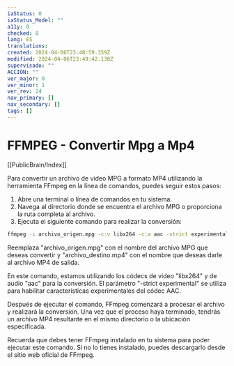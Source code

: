 ```yaml
---
iaStatus: 0
iaStatus_Model: ""
a11y: 0
checked: 0
lang: ES
translations: 
created: 2024-04-06T23:48:59.359Z
modified: 2024-04-06T23:49:42.138Z
supervisado: ""
ACCION: ""
ver_major: 0
ver_minor: 1
ver_rev: 24
nav_primary: []
nav_secondary: []
tags: []
---
```

# FFMPEG - Convertir Mpg a Mp4

[[PublicBrain/Index]]

Para convertir un archivo de video MPG a formato MP4 utilizando la herramienta FFmpeg en la línea de comandos, puedes seguir estos pasos:

1. Abre una terminal o línea de comandos en tu sistema.
2. Navega al directorio donde se encuentra el archivo MPG o proporciona la ruta completa al archivo.
3. Ejecuta el siguiente comando para realizar la conversión:

```sh
ffmpeg -i archivo_origen.mpg -c:v libx264 -c:a aac -strict experimental archivo_destino.mp4
```

Reemplaza "archivo_origen.mpg" con el nombre del archivo MPG que deseas convertir y "archivo_destino.mp4" con el nombre que deseas darle al archivo MP4 de salida.

En este comando, estamos utilizando los códecs de video "libx264" y de audio "aac" para la conversión. El parámetro "-strict experimental" se utiliza para habilitar características experimentales del códec AAC.

Después de ejecutar el comando, FFmpeg comenzará a procesar el archivo y realizará la conversión. Una vez que el proceso haya terminado, tendrás un archivo MP4 resultante en el mismo directorio o la ubicación especificada.

Recuerda que debes tener FFmpeg instalado en tu sistema para poder ejecutar este comando. Si no lo tienes instalado, puedes descargarlo desde el sitio web oficial de FFmpeg.